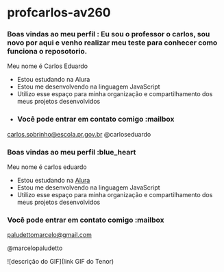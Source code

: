 # profcarlos-av260
### Boas vindas ao meu perfil : Eu sou o professor o carlos, sou novo por aqui e venho realizar meu teste para conhecer como funciona o reposotorio.
Meu nome é Carlos Eduardo
- Estou estudando na Alura
- Estou me desenvolvendo na linguagem JavaScript
- Utilizo esse espaço para minha organização e compartilhamento dos meus projetos desenvolvidos
- ### Você pode entrar em contato comigo :mailbox

carlos.sobrinho@escola.pr.gov.br
@carloseduardo
### Boas vindas ao meu perfil :blue_heart

Meu nome é carlos eduardo

- Estou estudando na [Alura](https://www.alura.com.br)
- Estou me desenvolvendo na linguagem JavaScript
- Utilizo esse espaço para minha organização e compartilhamento dos meus projetos desenvolvidos

### Você pode entrar em contato comigo :mailbox

paludettomarcelo@gmail.com

@marcelopaludetto

![descrição do GIF](link GIF do Tenor)
